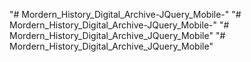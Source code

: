 "# Mordern_History_Digital_Archive-JQuery_Mobile-" 
"# Mordern_History_Digital_Archive-JQuery_Mobile-" 
"# Mordern_History_Digital_Archive_JQuery_Mobile" 
"# Mordern_History_Digital_Archive_JQuery_Mobile" 
